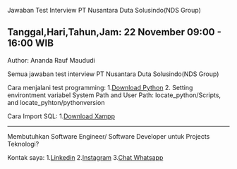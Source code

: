 Jawaban Test Interview PT Nusantara Duta Solusindo(NDS Group)

Tanggal,Hari,Tahun,Jam: 22 November 09:00 - 16:00 WIB
------------------------------------------------------------------------------------------------------------------------------------------------------------------------------------------------------------------------

Author: Ananda Rauf Maududi

Semua jawaban test interview  PT Nusantara Duta Solusindo(NDS Group)

Cara menjalani test programming:
1.[Download Python]("https://python.org/")
2. Setting environtment variabel System Path and User Path: locate_python/Scripts, and locate_pyhton/pythonversion

Cara Import SQL:
1.[Download Xampp]("https://www.apachefriends.org/download.html)

-----------------------------------------------------------------------------------------------------------------------------------------------------------------------------------------------------------------------

Membutuhkan Software Engineer/ Software Developer untuk Projects Teknologi?

Kontak saya:
1.[Linkedin]("https://wwww.linkedin.com/in/ananda-rauf-maududi-")
2.[Instagram]("https://wwww.instagram.com/anandaraufm00")
3.[Chat Whatsapp]("wa.me/6285692060498")
